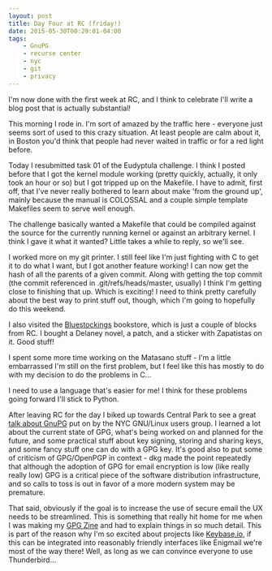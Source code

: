 ```yaml
---
layout: post
title: Day Four at RC (friday!)
date: 2015-05-30T00:29:01-04:00
tags:
    - GnuPG
    - recurse center
    - nyc
    - git
    - privacy
---
```


I'm now done with the first week at RC, and I think to celebrate I'll
write a blog post that is actually substantial!

This morning I rode in. I'm sort of amazed by the traffic here - everyone
just seems sort of used to this crazy situation. At least people are calm
about it, in Boston you'd think that people had never waited in traffic or
for a red light before.

Today I resubmitted task 01 of the Eudyptula challenge. I think I posted
before that I got the kernel module working (pretty quickly, actually, it
only took an hour or so) but I got tripped up on the Makefile. I have to
admit, first off, that I've never really bothered to learn about make
'from the ground up', mainly because the manual is COLOSSAL and a couple
simple template Makefiles seem to serve well enough. 

The challenge basically wanted a Makefile that could be compiled against
the source for the currently running kernel or against an arbitrary
kernel. I think I gave it what it wanted? Little takes a while to reply,
so we'll see.

I worked more on my git printer. I still feel like I'm just fighting with
C to get it to do what I want, but I got another feature working! I can
now get the hash of all the parents of a given commit. Along with getting
the top commit (the commit referenced in .git/refs/heads/master, usually)
I think I'm getting close to finishing that up. Which is exciting! I need
to think pretty carefully about the best way to print stuff out, though,
which I'm going to hopefully do this weekend.

I also visited the [Bluestockings](http://bluestockings.com/) bookstore,
which is just a couple of blocks from RC. I bought a Delaney novel,
a patch, and a sticker with Zapatistas on it. Good stuff!

I spent some more time working on the Matasano stuff - I'm a little
embarrassed I'm still on the first problem, but I feel like this has
mostly to do with my decision to do the problems in C...

I need to use a language that's easier for me! I think for these problems
going forward I'll stick to Python.

After leaving RC for the day I biked up towards Central Park to see
a great [talk about
GnuPG](http://www.meetup.com/nylug-meetings/events/221826531/) put on by
the NYC GNU/Linux users group. I learned a lot about the current state of
GPG, what's being worked on and planned for the future, and some practical
stuff about key signing, storing and sharing keys, and some fancy stuff
one can do with a GPG key. It's good also to put some of criticism of
GPG/OpenPGP in context - dkg made the point repeatedly that although the
adoption of GPG for email encryption is low (like really really low) GPG
is a critical piece of the software distribution infrastructure, and so
calls to toss is out in favor of a more modern system may be premature.

That said, obviously if the goal is to increase the use of secure email
the UX needs to be streamlined. This is something that really hit home for
me when I was making my [GPG
Zine](https://github.com/aliceriot/PocketGuide) and had to explain things
in so much detail. This is part of the reason why I'm so excited about
projects like [Keybase.io](https://keybase.io/), if this can be integrated
into reasonably friendly interfaces like Enigmail we're most of the way
there! Well, as long as we can convince everyone to use Thunderbird...
